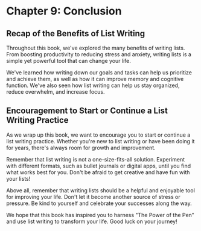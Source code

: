 Chapter 9: Conclusion
=====================

Recap of the Benefits of List Writing
-------------------------------------

Throughout this book, we've explored the many benefits of writing lists. From boosting productivity to reducing stress and anxiety, writing lists is a simple yet powerful tool that can change your life.

We've learned how writing down our goals and tasks can help us prioritize and achieve them, as well as how it can improve memory and cognitive function. We've also seen how list writing can help us stay organized, reduce overwhelm, and increase focus.

Encouragement to Start or Continue a List Writing Practice
----------------------------------------------------------

As we wrap up this book, we want to encourage you to start or continue a list writing practice. Whether you're new to list writing or have been doing it for years, there's always room for growth and improvement.

Remember that list writing is not a one-size-fits-all solution. Experiment with different formats, such as bullet journals or digital apps, until you find what works best for you. Don't be afraid to get creative and have fun with your lists!

Above all, remember that writing lists should be a helpful and enjoyable tool for improving your life. Don't let it become another source of stress or pressure. Be kind to yourself and celebrate your successes along the way.

We hope that this book has inspired you to harness "The Power of the Pen" and use list writing to transform your life. Good luck on your journey!

